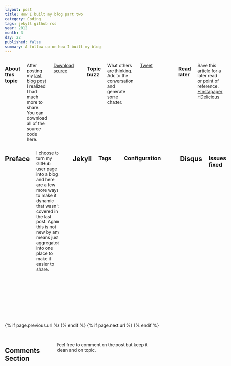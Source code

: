 ```yaml
---
layout: post
title: How I built my blog part two
category: Coding
tags: jekyll github rss
year: 2012
month: 3
day: 22
published: false
summary: A follow up on how I built my blog
---
```


<div class="row">
	<div class="span3 columns">
	  <h3>About this topic</h3>
	  <p>After posting my <a href="http://erjjones.github.com/blog/How-I-built-my-blog-in-one-day/" title="Go to How I built my blog in one day">last blog post</a> I realized I had much more to share.  You can download all of the source code here.</p>	  
	  <p><a href="https://github.com/erjjones/erjjones.github.com/zipball/master" class="btn btn-info">Download source</a></p>
	  <br/>
	  <h3>Topic buzz</h3>
	  <p>What others are thinking. Add to the conversation and generate some chatter.</p>
	  <p><a href="https://twitter.com/share" class="twitter-share-button" data-via="erjjones">Tweet</a></p>
	  <p><g:plusone size="medium"></g:plusone></p>	  
	  <p><script type="text/javascript" src="http://www.reddit.com/buttonlite.js?i=2&styled=off&url=http://erjjones.github.com{{ page.url }}&newwindow=1"></script></p> 	  	  
	  <br/>
	  <h3>Read later</h3>
	  <p>Save this article for a later read or point of reference. <a href="http://www.instapaper.com/hello2?url=http://erjjones.github.com{{ page.url }}&title={{ page.title }}" title="Save {{ page.title }} to Instapaper" target="_blank">+Instapaper</a> <a href="http://www.delicious.com/save" title="Save {{ page.title }} to Delicious" onclick="window.open('http://www.delicious.com/save?v=5&noui&jump=close&url='+encodeURIComponent(location.href)+'&title='+encodeURIComponent(document.title), 'delicious','toolbar=no,width=550,height=550'); return false;">+Delicious</a></p>
	  <br/>
	  <h3>Hacker News Feed</h3>
	  <p><a href="http://news.ycombinator.com/item?id=" target="_blank" title="Read what others are saying on news.ycombinator right now">Read what others are saying</a> on news.ycombinator right now.</p>
	  <br/>
	  <h3>Enjoy The Article?</h3>
	  <p><br/><a href="http://flattr.com/thing/589122/Eric-Jones" target="_blank"><img src="http://api.flattr.com/button/flattr-badge-large.png" alt="Flattr this" title="Flattr this" border="0" /></a></p>
	</div>	
	<div class="span9 columns">
	  <h2>Preface</h2>
	  <p>I choose to turn my GitHub user page into a blog, and here are a few more ways to make it dynamic that wasn't covered in the last post.  Again this is not new by any means just aggregated into one place to make it easier to share.</p>  	 	  
	  <hr>	  
	  <h2>Jekyll</h2>	  
	  <h2><small>Tags</small></h2>
	  <p></p>
	  <h2><small>Configuration</small></h2>
	  <p></p>
	  <hr>
	  <h2>Disqus</h2>
	  <h2><small>Issues fixed</small></h2>
	  <p></p>
	  <hr>	  
	  <h2>RSS Feed</h2>
	  <p>Initially when using a GitHub user page I thought that I could use <code>https://github.com/erjjones.atom</code> to hook up my RSS feed on <a href="http://feedburner.google.com" title="Go to feedburner.google.com">feed burner</a>, but I had a hard time getting Feed Burner to register it.  I noticed on <a href="http://zachholman.com/" title="Go to Zach Holmans site">Zach Holman's</a> user page he had a <code>atom.xml</code> file and after further review you see that it is configured to register exactly what I needed to setup the RSS feed.</p>
	  <script src="https://gist.github.com/2026283.js"> </script>
	  <hr>
	  <h2>README (.md)</h2>
	  <p>Save your README file to README.md.</p>
	  <script src="https://gist.github.com/2026341.js"> </script>
	  <hr>
	  <h2>Hacker News Link</h2>
	  <p>After posting your blog, submit it to Hacker News and then update your blog post with the link to the submitted article.</p>
	  <hr>
	  <h2>Google Analytics</h2>
	  <p>Setup Google Analytics to see how your site is doing.</p>
	  <hr>
	  <h2>Flattr</h2>
	  <p>Social Micro Payments</p>
	  <hr>
	  <h2>Favicon</h2>
	  <p></p>
	  <hr>
	  <h2>In Conclusion</h2>
	  <p>Again, I hope this sparks you to try out GitHub, Jekyll, Twitter Bootstrap and other open source web resources.  I have just begun to scratch the surface here and this blog doesn't attempt to cover all of details but I would like to hear what other cool integrations people are doing on their blogs.</p>	  
	  <hr>
	</div>
</div> 

<div class="row">
	<div class="span3 columns">&nbsp;</div>
	<div class="span9 column">
			<p class="pull-right">{% if page.previous.url %} <a href="{{page.previous.url}}" title="Previous Post: {{page.previous.title}}"><i class="icon-chevron-left"></i></a> 	{% endif %}   {% if page.next.url %} 	<a href="{{page.next.url}}" title="Next Post: {{page.next.title}}"><i class="icon-chevron-right"></i></a> 	{% endif %} </p>  
	</div>
</div>

<div class="row">
	<div class="span3 columns">&nbsp;</div>
    <div class="span9 columns">    
		<h2>Comments Section</h2>
	    <p>Feel free to comment on the post but keep it clean and on topic.</p>	
		<div id="disqus_thread"></div>
		<script type="text/javascript">
			/* * * CONFIGURATION VARIABLES: EDIT BEFORE PASTING INTO YOUR WEBPAGE * * */
			var disqus_shortname = 'ericjones'; // required: replace example with your forum shortname
			var disqus_identifier = '{{ page.url }}';
			var disqus_url = '{{ page.url }}';
			
			/* * * DON'T EDIT BELOW THIS LINE * * */
			(function() {
				var dsq = document.createElement('script'); dsq.type = 'text/javascript'; dsq.async = true;
				dsq.src = 'http://' + disqus_shortname + '.disqus.com/embed.js';
				(document.getElementsByTagName('head')[0] || document.getElementsByTagName('body')[0]).appendChild(dsq);
			})();
		</script>
		<noscript>Please enable JavaScript to view the <a href="http://disqus.com/?ref_noscript">comments powered by Disqus.</a></noscript>
		<a href="http://disqus.com" class="dsq-brlink">blog comments powered by <span class="logo-disqus">Disqus</span></a>
	</div>
</div>

<!-- Twitter -->
<script>!function(d,s,id){var js,fjs=d.getElementsByTagName(s)[0];if(!d.getElementById(id)){js=d.createElement(s);js.id=id;js.src="//platform.twitter.com/widgets.js";fjs.parentNode.insertBefore(js,fjs);}}(document,"script","twitter-wjs");</script>

<!-- Google + -->
<script type="text/javascript">
  (function() {
    var po = document.createElement('script'); po.type = 'text/javascript'; po.async = true;
    po.src = 'https://apis.google.com/js/plusone.js';
    var s = document.getElementsByTagName('script')[0]; s.parentNode.insertBefore(po, s);
  })();
</script>